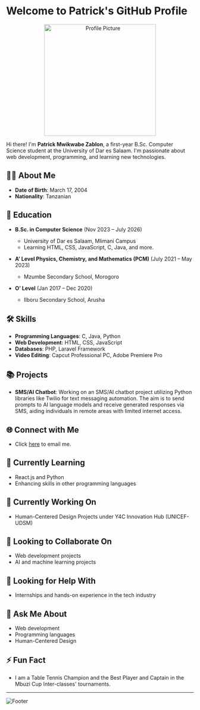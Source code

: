 # Welcome to Patrick's GitHub Profile

<div align="center">
  <img class="rounded-circle" src="https://instagram.fmba3-1.fna.fbcdn.net/v/t51.2885-19/199149586_231338148483349_558484292952269518_n.jpg?_nc_ht=instagram.fmba3-1.fna.fbcdn.net&_nc_cat=101&_nc_ohc=Xg2nBFbNRR4Q7kNvgHBr7EO&edm=AEhyXUkBAAAA&ccb=7-5&oh=00_AYBcIOSRjT1mbk14mJgbzq4DWUnTceWc4tSveNtXtDHGrA&oe=66B926BB&_nc_sid=8f1549" alt="Profile Picture" width="300" height="300">
</div>


Hi there! I'm **Patrick Mwikwabe Zablon**, a first-year B.Sc. Computer Science student at the University of Dar es Salaam. I'm passionate about web development, programming, and learning new technologies.

## 👨‍💻 About Me
- **Date of Birth**: March 17, 2004
- **Nationality**: Tanzanian

## 🏫 Education
- **B.Sc. in Computer Science** (Nov 2023 – July 2026)
  - University of Dar es Salaam, Mlimani Campus
  - Learning HTML, CSS, JavaScript, C, Java, and more.
  
- **A’ Level Physics, Chemistry, and Mathematics (PCM)** (July 2021 – May 2023)
  - Mzumbe Secondary School, Morogoro

- **O’ Level** (Jan 2017 – Dec 2020)
  - Ilboru Secondary School, Arusha

## 🛠 Skills
- **Programming Languages**: C, Java, Python
- **Web Development**: HTML, CSS, JavaScript
- **Databases**: PHP, Laravel Framework
- **Video Editing**: Capcut Professional PC, Adobe Premiere Pro

## 📚 Projects
- **SMS/AI Chatbot**: Working on an SMS/AI chatbot project utilizing Python libraries like Twilio for text messaging automation. The aim is to send prompts to AI language models and receive generated responses via SMS, aiding individuals in remote areas with limited internet access.

## 🌐 Connect with Me
- Click [here](mailto:patrickzablon0@gmail.com) to email me.

## 🌱 Currently Learning
- React.js and Python 
- Enhancing skills in other programming languages

## 🔭 Currently Working On
- Human-Centered Design Projects under Y4C Innovation Hub (UNICEF-UDSM)

## 👯 Looking to Collaborate On
- Web development projects
- AI and machine learning projects

## 🤔 Looking for Help With
- Internships and hands-on experience in the tech industry

## 💬 Ask Me About
- Web development
- Programming languages
- Human-Centered Design

## ⚡ Fun Fact
- I am a Table Tennis Champion and the Best Player and Captain in the Mbuzi Cup Inter-classes' tournaments.

---

![Footer](https://i.pinimg.com/originals/72/c9/38/72c938ba19bd22ccbb5d60c151414c2d.jpg)
